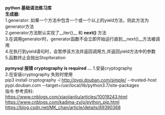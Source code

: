 **python 基础语法练习库**  
**生成器:**  
1.generator: 如果一个方法中包含一个或一个以上的yield方法，则此方法为generator方法  
2.generator方法默认实现了__iter()__ 和 __next()__ 方法  
3.在调用generator时，generator函数不会立即开始运行直到__next()__方法被调用  
4.在执行到yield语句时，会暂停该方法并返回调用方,并返回yield方法中的参数  
5.函数终止会抛出StopIteration  

**pymysql 报错 cryptography is required ...**
1.安装cryptography  
2.在安装cryptography 失败时使用  
 pip3 install cryptography -i http://pypi.douban.com/simple/ --trusted-host pypi.douban.com --target=/usr/local/lib/python3.7/site-packages  
 指令
参考资料:  
https://www.cnblogs.com/xiaojianliu/articles/10019243.html
https://www.cnblogs.com/kadima-zy/p/python_pip.html
https://blog.csdn.net/MK_chan/article/details/89390368
